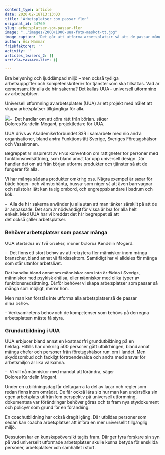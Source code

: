 ```yaml
---
content_type: article
date: 2020-02-18T13:13:03
title: 'Arbetsplatser som passar fler'
original_id: 44769
slug: arbetsplatser-som-passar-fler
image: "../images/2000x1000-uua-foto-maskot-tt.jpg"
image_caption: 'Det går att utforma arbetsplatser så att de passar många fler. Det är utgångspunkten för projektet UUA - universell utformning av arbetsplatser. '
author: Åsa Hammar
friskfaktorer: ''
activity: ''
articles_teasers_2: []
article-teasers-list: []

---
```


Bra belysning och ljuddämpad miljö – men också tydliga arbetsuppgifter och kompetenskriterier för tjänster som ska tillsättas. Vad är gemensamt för alla de här sakerna? Det kallas UUA – universell utformning av arbetsplatser.  

Universell utformning av arbetsplatser (UUA) är ett projekt med målet att skapa arbetsplatser tillgängliga för alla. 

[![](https://www.suntarbetsliv.se/wp-content/uploads/2020/02/200x220-dolores-kandelin-mogard.jpg)](https://www.suntarbetsliv.se/wp-content/uploads/2020/02/200x220-dolores-kandelin-mogard.jpg)–  Det handlar om att göra rätt från början, säger Dolores Kandelin Mogard, projektledare för UUA.  

UUA drivs av Akademikerförbundet SSR i samarbete med nio andra organisationer, bland andra Funktionsrätt Sverige, Sveriges Företagshälsor och Vasakronan.  

Begreppet är inspirerat av FN:s konvention om rättigheter för personer med funktionsnedsättning, som bland annat tar upp universell design. Där handlar det om att från början utforma produkter och tjänster så att de fungerar för alla. 

Vi har många sådana produkter omkring oss. Några exempel är saxar för både höger– och vänsterhänta, bussar som niger så att även barnvagnar och rullstolar lätt kan ta sig ombord, och engreppsblandare i badrum och kök.  

–  Alla de här sakerna använder ju alla utan att man tänker särskilt på att de är anpassade. Det som är nödvändigt för vissa är bra för alla helt enkelt. Med UUA har vi breddat det här begreppet så att det också gäller arbetsplatser.  

### Behöver arbetsplatser som passar många

UUA startades av två orsaker, menar Dolores Kandelin Mogard.  

–  Det finns ett stort behov av att rekrytera fler människor inom många branscher, bland annat välfärdssektorn. Samtidigt har vi alldeles för många som står utanför arbetslivet.  

Det handlar bland annat om människor som inte är födda i Sverige, människor med psykisk ohälsa, eller människor med olika typer av funktionsnedsättning. Därför behöver vi skapa arbetsplatser som passar så många som möjligt, menar hon.  

Men man kan förstås inte utforma alla arbetsplatser så de passar allas behov. 

– Verksamhetens behov och de kompetenser som behövs på den egna arbetsplatsen måste få styra. 

### Grundutbildning i UUA

UUA erbjuder bland annat en kostnadsfri grundutbildning på en heldag. Hittills har omkring 500 personer gått utbildningen, bland annat många chefer och personer från företagshälsor runt om i landet. Men skyddsombud och fackligt förtroendevalda och andra med ansvar för arbetsmiljön är lika välkomna.  

–  Vi vill nå människor med mandat att förändra, säger Dolores Kandelin Mogard.  

Under en utbildningsdag får deltagarna ta del av lagar och regler som redan finns inom området. De får också lära sig hur man kan undersöka sin egen arbetsplats utifrån fem perspektiv på universell utformning, dokumentera var förändringar behöver göras och ta fram nya styrdokument och policyer som grund för en förändring.  

En coachutbildning har också dragit igång. Där utbildas personer som sedan kan coacha arbetsplatser att införa en mer universellt tillgänglig miljö.  

Dessutom har en kunskapsöversikt tagits fram. Där ger fyra forskare sin syn på vad universellt utformade arbetsplatser skulle kunna betyda för enskilda personer, arbetsplatser och samhället i stort.

